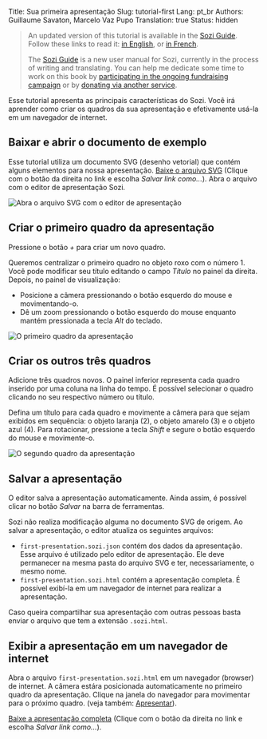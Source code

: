 Title: Sua primeira apresentação
Slug: tutorial-first
Lang: pt_br
Authors: Guillaume Savaton, Marcelo Vaz Pupo
Translation: true
Status: hidden

> An updated version of this tutorial is available in the [Sozi Guide](http://sozi.guide).
> Follow these links to read it: [in English](http://sozi.guide/en/first-presentation.html),
> or [in French](http://sozi.guide/fr/premiere-presentation.html).
>
> The [Sozi Guide](http://sozi.guide) is a new user manual for Sozi, currently in the process of writing and translating.
> You can help me dedicate some time to work on this book by
> [participating in the ongoing fundraising campaign](https://gofund.me/2f2b11db)
> or by [donating via another service](|filename|donate.md).

Esse tutorial apresenta as principais características do Sozi.
Você irá aprender como criar os quadros da sua apresentação e efetivamente usá-la em um navegador de internet.


Baixar e abrir o documento de exemplo
-------------------------------------

Esse tutorial utiliza um documento SVG (desenho vetorial) que contém alguns elementos para nossa apresentação.
[Baixe o arquivo SVG]({static}/presentations/tutorial-first/first-presentation.svg)
(Clique com o botão da direita no link e escolha *Salvar link como...*).
Abra o arquivo com o editor de apresentação Sozi.

![Abra o arquivo SVG com o editor de apresentação]({static}/images/tutorial-first/first-presentation-screenshot-01.pt_br.png)


Criar o primeiro quadro da apresentação
---------------------------------------

Pressione o botão *+* para criar um novo quadro.

Queremos centralizar o primeiro quadro no objeto roxo com o número 1.
Você pode modificar seu título editando o campo *Título* no painel da direita.
Depois, no painel de visualização:

* Posicione a câmera pressionando o botão esquerdo do mouse e movimentando-o.
* Dê um zoom pressionando o botão esquerdo do mouse enquanto mantém pressionada a tecla *Alt* do teclado.

![O primeiro quadro da apresentação]({static}/images/tutorial-first/first-presentation-screenshot-02.pt_br.png)


Criar os outros três quadros
----------------------------

Adicione três quadros novos.
O painel inferior representa cada quadro inserido por uma coluna na linha do tempo.
É possível selecionar o quadro clicando no seu respectivo número ou título.

Defina um título para cada quadro e movimente a câmera para que sejam exibidos em sequência:
o objeto laranja (2), o objeto amarelo (3) e o objeto azul (4).
Para rotacionar, pressione a tecla *Shift* e segure o botão esquerdo do mouse e movimente-o.


![O segundo quadro da apresentação]({static}/images/tutorial-first/first-presentation-screenshot-03.pt_br.png)


Salvar a apresentação
---------------------

O editor salva a apresentação automaticamente.
Ainda assim, é possível clicar no botão *Salvar* na barra de ferramentas.

Sozi não realiza modificação alguma no documento SVG de origem.
Ao salvar a apresentação, o editor atualiza os seguintes arquivos:

* `first-presentation.sozi.json` contém dos dados da apresentação. Esse arquivo é utilizado
  pelo editor de apresentação. Ele deve permanecer na mesma pasta do arquivo SVG e ter, necessariamente, o mesmo nome.
* `first-presentation.sozi.html` contém a apresentação completa. É possível exibí-la em um navegador de internet
para realizar a apresentação.

Caso queira compartilhar sua apresentação com outras pessoas basta enviar o
arquivo que tem a extensão `.sozi.html`.


Exibir a apresentação em um navegador de internet
-------------------------------------------------

Abra o arquivo `first-presentation.sozi.html` em um navegador (browser) de internet.
A câmera estára posicionada automaticamente no primeiro quadro da apresentação.
Clique na janela do navegador para movimentar para o próximo quadro.
(veja também: [Apresentar](|filename|play.md)).

[Baixe a apresentação completa]({static}/presentations/tutorial-first/first-presentation.sozi.html)
(Clique com o botão da direita no link e escolha *Salvar link como...*).
